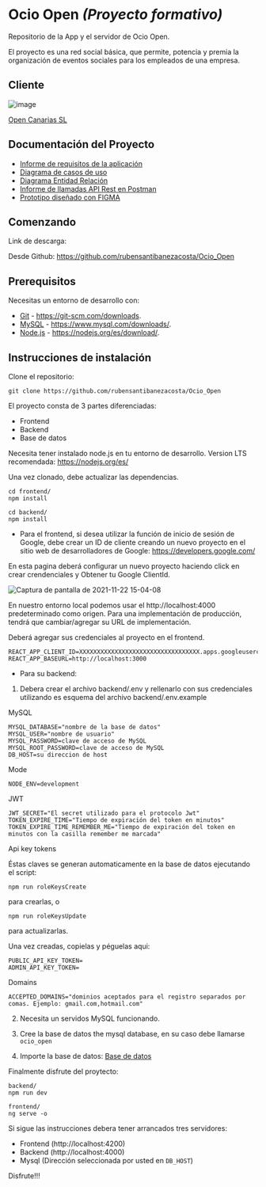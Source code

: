 # Ocio Open  *(Proyecto formativo)*

Repositorio de la App y el servidor de Ocio Open.

El proyecto es una red social básica, que permite, potencia y premia la organización de eventos sociales para los empleados de una empresa.



## Cliente
![image](https://user-images.githubusercontent.com/44450566/142890754-a330b388-f293-4a12-a665-47dc6995a3ca.png)

[Open Canarias SL](https://www.opencanarias.com/)

## Documentación del Proyecto

- [Informe de requisitos de la aplicación](https://github.com/rubensantibanezacosta/Ocio_Open/blob/main/docs/requisitos.md)
- [Diagrama de casos de uso](https://github.com/rubensantibanezacosta/Ocio_Open/blob/main/docs/Casos%20de%20Uso.png)
- [Diagrama Entidad Relación ](https://github.com/rubensantibanezacosta/Ocio_Open/blob/main/docs/Captura%20de%20pantalla%20de%202021-12-03%2011-33-16.png)
- [Informe de llamadas API Rest en Postman](https://documenter.getpostman.com/view/17032586/UVC8E77j)
- [Prototipo diseñado con FIGMA](https://www.figma.com/proto/avUqIHB3yfnUUCIBHcHBDu/Open-Ocio?node-id=182%3A98&starting-point-node-id=182%3A98)

## Comenzando

Link de descarga:

Desde Github: https://github.com/rubensantibanezacosta/Ocio_Open

## Prerequisitos

Necesitas un entorno de desarrollo con:
* [Git](https://git-scm.com) -  https://git-scm.com/downloads.
* [MySQL](https://www.mysql.com) -  https://www.mysql.com/downloads/.
* [Node.js](https://nodejs.org) -  https://nodejs.org/es/download/. 

## Instrucciones de instalación

Clone el repositorio:

```
git clone https://github.com/rubensantibanezacosta/Ocio_Open
```

El proyecto consta de 3 partes diferenciadas:
* Frontend
* Backend
* Base de datos

Necesita tener instalado node.js en tu entorno de desarrollo. Version LTS recomendada: https://nodejs.org/es/

Una vez clonado, debe actualizar las dependencias.

```
cd frontend/
npm install
```
```
cd backend/
npm install
```


* Para el frontend, si desea utilizar la función de inicio de sesión de Google, debe crear un ID de cliente creando un nuevo proyecto en el sitio web de desarrolladores de Google: https://developers.google.com/

En esta pagina deberá configurar un nuevo proyecto haciendo click en crear crendenciales y Obtener tu Google ClientId.

![Captura de pantalla de 2021-11-22 15-04-08](https://user-images.githubusercontent.com/44450566/142885020-f59c7e6d-2fb1-467b-9fa4-b66f516ff12d.png)


En nuestro entorno local podemos usar el http://localhost:4000 predeterminado como origen. Para una implementación de producción, tendrá que cambiar/agregar su URL de implementación.


Deberá agregar sus credenciales al proyecto en el frontend.

```
REACT_APP_CLIENT_ID=XXXXXXXXXXXXXXXXXXXXXXXXXXXXXXXXXX.apps.googleusercontent.com
REACT_APP_BASEURL=http://localhost:3000
```


* Para su backend:
1. Debera crear el archivo backend/.env y rellenarlo con sus credenciales utilizando es esquema del archivo backend/.env.example

MySQL
```
MYSQL_DATABASE="nombre de la base de datos"
MYSQL_USER="nombre de usuario"
MYSQL_PASSWORD=clave de acceso de MySQL
MYSQL_ROOT_PASSWORD=clave de acceso de MySQL
DB_HOST=su direccion de host
``` 
Mode
```
NODE_ENV=development
```
 JWT
```
JWT_SECRET="El secret utilizado para el protocolo Jwt"
TOKEN_EXPIRE_TIME="Tiempo de expiración del token en minutos"
TOKEN_EXPIRE_TIME_REMEMBER_ME="Tiempo de expiración del token en minutos con la casilla remember me marcada"
```
Api key tokens

Éstas claves se generan automaticamente en la base de datos ejecutando el script:
```
npm run roleKeysCreate 
``` 
para crearlas, o 
```
npm run roleKeysUpdate 
```
para actualizarlas.

Una vez creadas, copielas y péguelas aqui:

```
PUBLIC_API_KEY_TOKEN=
ADMIN_API_KEY_TOKEN=
```
Domains

```
ACCEPTED_DOMAINS="dominios aceptados para el registro separados por comas. Ejemplo: gmail.com,hotmail.com"
```

2. Necesita un servidos MySQL funcionando.

3. Cree la base de datos the mysql database, en su caso debe llamarse ``` ocio_open ```

4. Importe la base de datos:  [Base de datos](https://github.com/rubensantibanezacosta/Ocio_Open/blob/main/docs/ocioopenBBDD.sql)



Finalmente disfrute del proytecto:


```
backend/
npm run dev
```
```
frontend/
ng serve -o
```

Si sigue las instrucciones debera tener arrancados tres servidores:
* Frontend (http://localhost:4200)
* Backend (http://localhost:4000)
* Mysql (Dirección seleccionada por usted en `DB_HOST`)

Disfrute!!!


